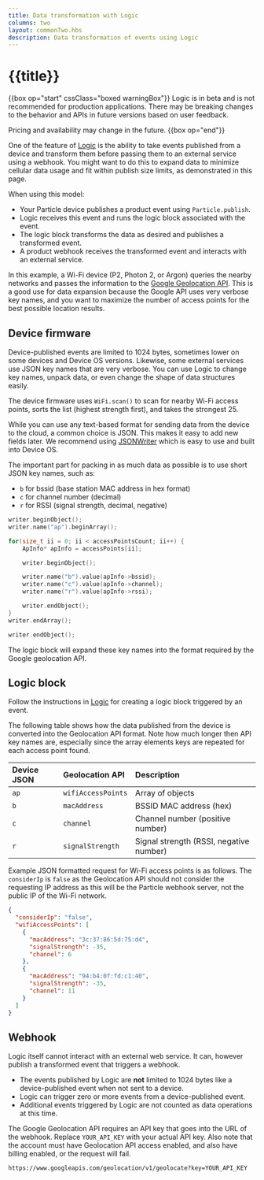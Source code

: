 ```yaml
---
title: Data transformation with Logic
columns: two
layout: commonTwo.hbs
description: Data transformation of events using Logic
---
```


# {{title}}

{{box op="start" cssClass="boxed warningBox"}}
Logic is in beta and is not recommended for production applications. There may be breaking changes to the behavior 
and APIs in future versions based on user feedback. 

Pricing and availability may change in the future.
{{box op="end"}}

One of the feature of [Logic](/getting-started/logic-ledger/logic/) is the ability to take events published from a device and transform them before passing them to an external service using a webhook. You might want to do this to expand data to minimize cellular data usage and fit within publish size limits, as demonstrated in this page.

When using this model:

- Your Particle device publishes a product event using `Particle.publish`.
- Logic receives this event and runs the logic block associated with the event.
- The logic block transforms the data as desired and publishes a transformed event.
- A product webhook receives the transformed event and interacts with an external service.

In this example, a Wi-Fi device (P2, Photon 2, or Argon) queries the nearby networks and passes the information to the [Google Geolocation API](https://developers.google.com/maps/documentation/geolocation/overview). This is a good use for data expansion because the Google API uses very verbose key names, and you want to maximize the number of access points for the best possible location results.

## Device firmware


Device-published events are limited to 1024 bytes, sometimes lower on some devices and Device OS versions. Likewise, some external services use JSON key names that are very verbose. You can use Logic to change key names, unpack data, or even change the shape of data structures easily.

The device firmware uses `WiFi.scan()` to scan for nearby Wi-Fi access points, sorts the list (highest strength first), and takes the strongest 25.

While you can use any text-based format for sending data from the device to the cloud, a common choice is JSON. This makes it easy to add new fields later. We recommend using [JSONWriter](/firmware/best-practices/json/#using-jsonwriter) which is easy to use and built into Device OS.


The important part for packing in as much data as possible is to use short JSON key names, such as:

- `b` for bssid (base station MAC address in hex format)
- `c` for channel number (decimal)
- `r` for RSSI (signal strength, decimal, negative)

```cpp
writer.beginObject();
writer.name("ap").beginArray();

for(size_t ii = 0; ii < accessPointsCount; ii++) {
    ApInfo* apInfo = accessPoints[ii];

    writer.beginObject();

    writer.name("b").value(apInfo->bssid);
    writer.name("c").value(apInfo->channel);
    writer.name("r").value(apInfo->rssi);

    writer.endObject();
}
writer.endArray();

writer.endObject();
```

The logic block will expand these key names into the format required by the Google geolocation API.

## Logic block

Follow the instructions in [Logic](/getting-started/logic-ledger/logic/) for creating a logic block triggered by an event.

The following table shows how the data published from the device is converted into the Geolocation API format. Note how much longer then API key names are, especially since the array elements keys are repeated for each access point found.

| Device JSON | Geolocation API | Description
| :--- | :--- | :--- |
| `ap` | `wifiAccessPoints` | Array of objects |
| `b` | `macAddress` | BSSID MAC address (hex) |
| `c` | `channel` | Channel number (positive number) |
| `r` | `signalStrength` | Signal strength (RSSI, negative number) |

Example JSON formatted request for Wi-Fi access points is as follows. The `considerIp` is `false` as the Geolocation API should not consider the requesting IP address as this will be the Particle webhook server, not the public IP of the Wi-Fi network.

```json
{
  "considerIp": "false",
  "wifiAccessPoints": [
    {
      "macAddress": "3c:37:86:5d:75:d4",
      "signalStrength": -35,
      "channel": 6
    },
    {
      "macAddress": "94:b4:0f:fd:c1:40",
      "signalStrength": -35,
      "channel": 11
    }
  ]
}
```

## Webhook

Logic itself cannot interact with an external web service. It can, however publish a transformed event that triggers a webhook.

- The events published by Logic are **not** limited to 1024 bytes like a device-published event when not sent to a device.
- Logic can trigger zero or more events from a device-published event.
- Additional events triggered by Logic are not counted as data operations at this time.

The Google Geolocation API requires an API key that goes into the URL of the webhook. Replace `YOUR_API_KEY` with your actual API key. Also note that the account must have Geolocation API access enabled, and also have billing enabled, or the request will fail.

```
https://www.googleapis.com/geolocation/v1/geolocate?key=YOUR_API_KEY
```



